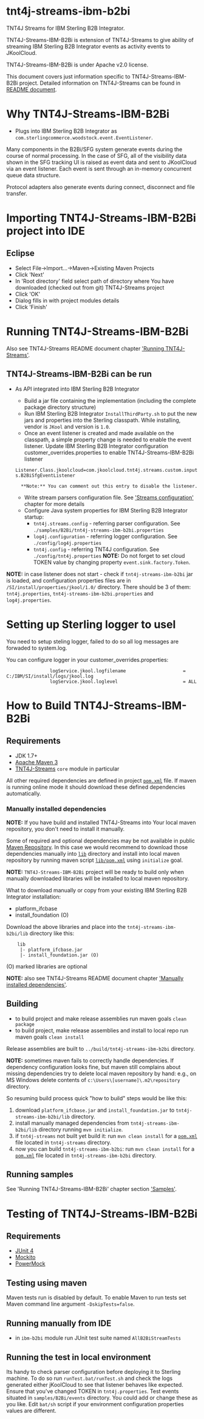 # tnt4j-streams-ibm-b2bi
TNT4J Streams for IBM Sterling B2B Integrator.

TNT4J-Streams-IBM-B2Bi is extension of TNT4J-Streams to give ability of streaming IBM Sterling B2B Integrator events as activity events to 
JKoolCloud.

TNT4J-Streams-IBM-B2Bi is under Apache v2.0 license.

This document covers just information specific to TNT4J-Streams-IBM-B2Bi project.
Detailed information on TNT4J-Streams can be found in [README document](https://github.com/Nastel/tnt4j-streams/blob/master/README.md).

Why TNT4J-Streams-IBM-B2Bi
======================================

 * Plugs into IBM Sterling B2B Integrator as `com.sterlingcommerce.woodstock.event.EventListener`.
 
Many components in the B2Bi/SFG system generate events during the course of normal processing. In the case of SFG, all of the visibility 
data shown in the SFG tracking UI is raised as event data and sent to JKoolCloud via an event listener. Each event is sent through an 
in-memory concurrent queue data structure.
 
Protocol adapters also generate events during connect, disconnect and file transfer. 
 
Importing TNT4J-Streams-IBM-B2Bi project into IDE
======================================

## Eclipse
* Select File->Import...->Maven->Existing Maven Projects
* Click 'Next'
* In 'Root directory' field select path of directory where You have downloaded (checked out from git)
TNT4J-Streams project
* Click 'OK'
* Dialog fills in with project modules details
* Click 'Finish'

Running TNT4J-Streams-IBM-B2Bi
======================================

Also see TNT4J-Streams README document chapter ['Running TNT4J-Streams'](https://github.com/Nastel/tnt4j-streams/blob/master/README.md#running-tnt4j-streams).

## TNT4J-Streams-IBM-B2Bi can be run
* As API integrated into IBM Sterling B2B Integrator
    * Build a jar file containing the implementation (including the complete package directory structure)
    * Run IBM Sterling B2B Integrator `InstallThirdParty.sh` to put the new jars and properties into the Sterling classpath. While 
    installing, vendor is `JKool` and version is `1.0`.
    * Once an event listener is created and made available on the classpath, a simple property change is needed to enable the event listener.
    Update IBM Sterling B2B Integrator configuration customer_overrides.properties to enable TNT4J-Streams-IBM-B2Bi listener 

     `Listener.Class.jkoolcloud=com.jkoolcloud.tnt4j.streams.custom.inputs.B2BiSfgEventListener	`
	
        **Note:** You can comment out this entry to disable the listener.
    * Write stream parsers configuration file. See ['Streams configuration'](https://github.com/Nastel/tnt4j-streams/blob/master/README.md#streams-configuration)
    chapter for more details
    * Configure Java system properties for IBM Sterling B2B Integrator startup:
        * `tnt4j.streams.config` - referring parser configuration. See `./samples/B2Bi/tnt4j-streams-ibm-b2bi.properties`
        * `log4j.configuration` - referring logger configuration. See `./config/log4j.properties`
        * `tnt4j.config` - referring TNT4J configuration. See `./config/tnt4j.properties`
         **NOTE:** Do not forget to set cloud TOKEN value by changing property `event.sink.factory.Token`.
		 
**NOTE:** in case listener does not start - check if `tnt4j-streams-ibm-b2bi` jar is loaded, and configuration properties files are in 
`/SI/install/properties/jkool/1.0/` directory. There should be 3 of them: `tnt4j.properties`, `tnt4j-streams-ibm-b2bi.properties` and 
`log4j.properties`.


Setting up Sterling logger to usel
======================================

You need to setup steling logger, failed to do so all log messages are forwaded to system.log. 

You can configure logger in your customer_overrides.properties:

```
				logService.jkool.logfilename                     = C:/IBM/SI/install/logs/jkool.log
				logService.jkool.loglevel                        = ALL
```


How to Build TNT4J-Streams-IBM-B2Bi
=========================================

## Requirements
* JDK 1.7+
* [Apache Maven 3](https://maven.apache.org/)
* [TNT4J-Streams](https://github.com/Nastel/tnt4j-streams) `core` module in particular

All other required dependencies are defined in project [`pom.xml`](./pom.xml) file. If maven is running online mode it should download these 
defined dependencies automatically.

### Manually installed dependencies

**NOTE:** If you have build and installed TNT4J-Streams into Your local maven repository, you don't need to install
it manually.

Some of required and optional dependencies may be not available in public [Maven Repository](http://repo.maven.apache.org/maven2/). In this 
case we would recommend to download those dependencies manually into [`lib`](./lib/) directory and install into local maven repository by 
running maven script [`lib/pom.xml`](./lib/pom.xml) using `initialize` goal.

**NOTE:** `TNT4J-Streams-IBM-B2Bi` project will be ready to build only when manually downloaded libraries will be installed to local maven 
repository.

What to download manually or copy from your existing IBM Sterling B2B Integrator installation:
* platform_ifcbase
* install_foundation (O)

Download the above libraries and place into the `tnt4j-streams-ibm-b2bi/lib` directory like this:
```
    lib
     |- platform_ifcbase.jar
     |- install_foundation.jar (O)
```
(O) marked libraries are optional

**NOTE:** also see TNT4J-Streams README document chapter ['Manually installed dependencies'](https://github.com/Nastel/tnt4j-streams/blob/master/README.md#manually-installed-dependencies).

## Building
   * to build project and make release assemblies run maven goals `clean package`
   * to build project, make release assemblies and install to local repo run maven goals `clean install`

Release assemblies are built to `../build/tnt4j-streams-ibm-b2bi` directory.

**NOTE:** sometimes maven fails to correctly handle dependencies. If dependency configuration looks fine, but maven still complains about 
missing dependencies try to delete local maven repository by hand: e.g., on MS Windows delete contents of `c:\Users\[username]\.m2\repository` 
directory.

So resuming build process quick "how to build" steps would be like this:
1. download `platform_ifcbase.jar` and `install_foundation.jar` to `tnt4j-streams-ibm-b2bi/lib` directory.
2. install manually managed dependencies from `tnt4j-streams-ibm-b2bi/lib` directory running `mvn initialize`.
3. if `tnt4j-streams` not built yet build it: run `mvn clean install` for a [`pom.xml`](https://github.com/Nastel/tnt4j-streams/blob/master/pom.xml) 
file located in `tnt4j-streams` directory. 
4. now you can build `tnt4j-streams-ibm-b2bi`: run `mvn clean install` for a [`pom.xml`](./pom.xml) file located in `tnt4j-streams-ibm-b2bi` 
directory. 

## Running samples

See 'Running TNT4J-Streams-IBM-B2Bi' chapter section ['Samples'](#samples).

Testing of TNT4J-Streams-IBM-B2Bi
=========================================

## Requirements
* [JUnit 4](http://junit.org/)
* [Mockito](http://mockito.org/)
* [PowerMock](http://powermock.github.io/)

## Testing using maven
Maven tests run is disabled by default. To enable Maven to run tests set Maven command line argument 
`-DskipTests=false`.

## Running manually from IDE
* in `ibm-b2bi` module run JUnit test suite named `AllB2BiStreamTests`

## Running the test in local environment
Its handy to check parser configuration before deploying it to Sterling machine. To do so run `runTest.bat/runTest.sh` and check the logs 
generated either jKoolCloud to see that listener behaves like expected. Ensure that you've changed TOKEN in `tnt4j.properties`. Test events 
situated in `samples/B2Bi/events` directory. You could add or change these as you like. Edit `bat/sh` script if your environment 
configuration properties values are different.

